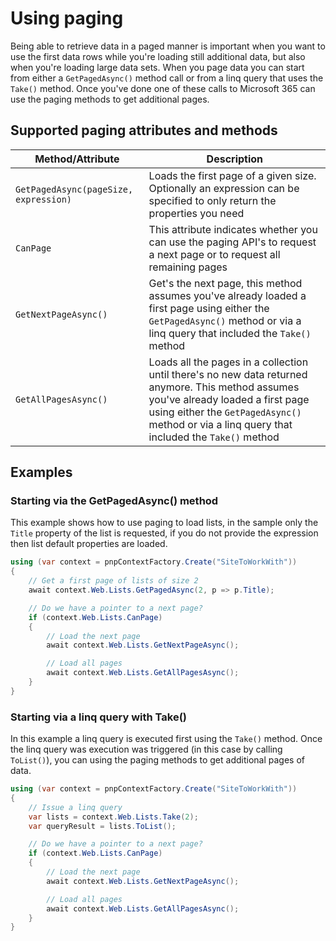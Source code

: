 # Using paging

Being able to retrieve data in a paged manner is important when you want to use the first data rows while you're loading still additional data, but also when you're loading large data sets. When you page data you can start from either a `GetPagedAsync()` method call or from a linq query that uses the `Take()` method. Once you've done one of these calls to Microsoft 365 can use the paging methods to get additional pages.

## Supported paging attributes and methods

Method/Attribute | Description
-----------------| -----------
`GetPagedAsync(pageSize, expression)` | Loads the first page of a given size. Optionally an expression can be specified to only return the properties you need
`CanPage` | This attribute indicates whether you can use the paging API's to request a next page or to request all remaining pages
`GetNextPageAsync()` | Get's the next page, this method assumes you've already loaded a first page using either the `GetPagedAsync()` method or via a linq query that included the `Take()` method
`GetAllPagesAsync()` | Loads all the pages in a collection until there's no new data returned anymore. This method assumes you've already loaded a first page using either the `GetPagedAsync()` method or via a linq query that included the `Take()` method

## Examples

### Starting via the GetPagedAsync() method

This example shows how to use paging to load lists, in the sample only the `Title` property of the list is requested, if you do not provide the expression then list default properties are loaded.

```csharp
using (var context = pnpContextFactory.Create("SiteToWorkWith"))
{
    // Get a first page of lists of size 2
    await context.Web.Lists.GetPagedAsync(2, p => p.Title);

    // Do we have a pointer to a next page?
    if (context.Web.Lists.CanPage)
    {
        // Load the next page
        await context.Web.Lists.GetNextPageAsync();

        // Load all pages
        await context.Web.Lists.GetAllPagesAsync();
    }
}
```

### Starting via a linq query with Take()

In this example a linq query is executed first using the `Take()` method. Once the linq query was execution was triggered (in this case by calling `ToList()`), you can using the paging methods to get additional pages of data.

```csharp
using (var context = pnpContextFactory.Create("SiteToWorkWith"))
{
    // Issue a linq query
    var lists = context.Web.Lists.Take(2);
    var queryResult = lists.ToList();

    // Do we have a pointer to a next page?
    if (context.Web.Lists.CanPage)
    {
        // Load the next page
        await context.Web.Lists.GetNextPageAsync();

        // Load all pages
        await context.Web.Lists.GetAllPagesAsync();
    }
}
```
